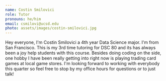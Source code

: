 ```yaml
---
name: Costin Smilovici
role: Tutor
pronouns: he/him
email: csmilovi@ucsd.edu
photo: assets/images/costin-smilovici.jpg
---
```

Hey everyone, I'm Costin Smilovici a 4th year Data Science major. I'm from San Francisco. This is my 3rd time tutoring for DSC 80 and its has always been a joy help students with this course. Besides doing coding on the side, one hobby I have been really getting into right now  is playing trading card games at local game stores. I'm looking forward to working with everybody this quarter so feel free to stop by my office hours for questions or to just talk!